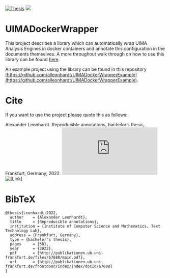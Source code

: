 [![Thesis](https://img.shields.io/badge/Thesis-Leonhardt_2021-green)](http://publikationen.ub.uni-frankfurt.de/files/67688/main.pdf)
[![](https://jitpack.io/v/texttechnologylab/UIMADockerWrapper.svg)](https://jitpack.io/#texttechnologylab/UIMADockerWrapper)

# UIMADockerWrapper
This project describes a library which can automatically wrap UIMA Analysis Engines in docker containers and annotate this configuration in the documents themselves. A more throughout walk through on how to use this library can be found [here](https://ciavelli.com/chapter_1.html).

An example project using the library can be found in this repository [https://github.com/alleonhardt/UIMADockerWrapperExample](https://github.com/alleonhardt/UIMADockerWrapperExample).

# Cite
If you want to use the project please quote this as follows:

Alexander Leonhardt. Reproducible annotations, bachelor’s thesis, Frankfurt, Germany, 2022. ![[PDF]](http://publikationen.ub.uni-frankfurt.de/files/67688/main.pdf) ![[Link]](http://publikationen.ub.uni-frankfurt.de/frontdoor/index/index/docId/67688)


# BibTeX
```
@thesis{Leonhardt:2022,
  author    = {Alexander Leonhardt},
  title     = {Reproducible annotations},
  institution = {Institute of Computer Science and Mathematics, Text Technology Lab},
  address = {Frankfurt, Germany},
  type = {bachelor's thesis},
  pages     = {58},
  year      = {2022},
  pdf       = {http://publikationen.ub.uni-frankfurt.de/files/67688/main.pdf},
  url       = {http://publikationen.ub.uni-frankfurt.de/frontdoor/index/index/docId/67688} 
}
```
